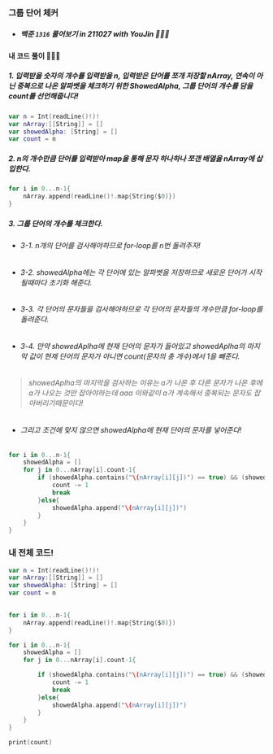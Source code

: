 ### 그룹 단어 체커

- ##### 백준 ```1316``` 풀어보기 in 211027 with YouJin 👩🏻‍💻

#### 내 코드 풀이 👩🏻‍💻

##### 1. 입력받을 숫자의 개수를 입력받을 n, 입력받은 단어를 쪼개 저장할 nArray, 연속이 아닌 중복으로 나온 알파벳을 체크하기 위한 ShowedAlpha, 그룹 단어의 개수를 담을 count를 선언해줍니다!
```Swift
var n = Int(readLine()!)!
var nArray:[[String]] = []
var showedAlpha: [String] = []
var count = n
```

##### 2. n의 개수만큼 단어를 입력받아 map을 통해 문자 하나하나 쪼갠 배열을 nArray에 삽입한다.
```Swift
for i in 0...n-1{
    nArray.append(readLine()!.map{String($0)})
}
```

##### 3. 그룹 단어의 개수를 체크한다.
- ###### 3-1.  n개의 단어를 검사해야하므로 for-loop를 n번 돌려주자!
- ###### 3-2.  showedAlpha에는 각 단어에 있는 알파벳을 저장하므로 새로운 단어가 시작될때마다 초기화 해준다.
- ###### 3-3.  각 단어의 문자들을 검사해야하므로 각 단어의 문자들의 개수만큼 for-loop를 돌려준다.
- ###### 3-4.  만약 showedAplha에 현재 단어의 문자가 들어있고 showedAplha의 마지막 값이 현재 단어의 문자가 아니면 count(문자의 총 개수)에서 1을 빼준다.
> ###### showedAplha의 마지막을 검사하는 이유는 a가 나온 후 다른 문자가 나온 후에 a가 나오는 것만 잡아야하는데 aaa 이와같이 a가 계속해서 중복되는 문자도 잡아버리기때문이다!
- ###### 그리고 조건에 맞지 않으면 showedAlpha에 현재 단어의 문자를 넣어준다!
```swift
for i in 0...n-1{
    showedAlpha = []
    for j in 0...nArray[i].count-1{
        if (showedAlpha.contains("\(nArray[i][j])") == true) && (showedAlpha.last != "\(nArray[i][j])"){
            count -= 1
            break
        }else{
            showedAlpha.append("\(nArray[i][j])")
        }
    }
}
```

### 내 전체 코드!
```swift
var n = Int(readLine()!)!
var nArray:[[String]] = []
var showedAlpha: [String] = []
var count = n
 

for i in 0...n-1{
    nArray.append(readLine()!.map{String($0)})
}

for i in 0...n-1{
    showedAlpha = []
    for j in 0...nArray[i].count-1{

        if (showedAlpha.contains("\(nArray[i][j])") == true) && (showedAlpha.last != "\(nArray[i][j])"){
            count -= 1
            break
        }else{
            showedAlpha.append("\(nArray[i][j])")
        }
    }
}

print(count)
```
